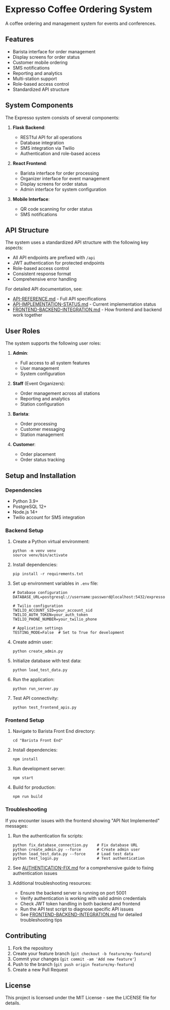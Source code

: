 # Expresso Coffee Ordering System

A coffee ordering and management system for events and conferences.

## Features

- Barista interface for order management
- Display screens for order status
- Customer mobile ordering
- SMS notifications
- Reporting and analytics
- Multi-station support
- Role-based access control
- Standardized API structure

## System Components

The Expresso system consists of several components:

1. **Flask Backend**:
   - RESTful API for all operations
   - Database integration
   - SMS integration via Twilio
   - Authentication and role-based access

2. **React Frontend**:
   - Barista interface for order processing
   - Organizer interface for event management
   - Display screens for order status
   - Admin interface for system configuration

3. **Mobile Interface**:
   - QR code scanning for order status
   - SMS notifications

## API Structure

The system uses a standardized API structure with the following key aspects:

- All API endpoints are prefixed with `/api`
- JWT authentication for protected endpoints
- Role-based access control
- Consistent response format
- Comprehensive error handling

For detailed API documentation, see:
- [API-REFERENCE.md](API-REFERENCE.md) - Full API specifications
- [API-IMPLEMENTATION-STATUS.md](API-IMPLEMENTATION-STATUS.md) - Current implementation status
- [FRONTEND-BACKEND-INTEGRATION.md](FRONTEND-BACKEND-INTEGRATION.md) - How frontend and backend work together

## User Roles

The system supports the following user roles:

1. **Admin**:
   - Full access to all system features
   - User management
   - System configuration

2. **Staff** (Event Organizers):
   - Order management across all stations
   - Reporting and analytics
   - Station configuration

3. **Barista**:
   - Order processing
   - Customer messaging
   - Station management

4. **Customer**:
   - Order placement
   - Order status tracking

## Setup and Installation

### Dependencies

- Python 3.9+
- PostgreSQL 12+
- Node.js 14+
- Twilio account for SMS integration

### Backend Setup

1. Create a Python virtual environment:
   ```
   python -m venv venv
   source venv/bin/activate
   ```

2. Install dependencies:
   ```
   pip install -r requirements.txt
   ```

3. Set up environment variables in `.env` file:
   ```
   # Database configuration
   DATABASE_URL=postgresql://username:password@localhost:5432/expresso

   # Twilio configuration
   TWILIO_ACCOUNT_SID=your_account_sid
   TWILIO_AUTH_TOKEN=your_auth_token
   TWILIO_PHONE_NUMBER=your_twilio_phone

   # Application settings
   TESTING_MODE=False  # Set to True for development
   ```

4. Create admin user:
   ```
   python create_admin.py
   ```

5. Initialize database with test data:
   ```
   python load_test_data.py
   ```

6. Run the application:
   ```
   python run_server.py
   ```

7. Test API connectivity:
   ```
   python test_frontend_apis.py
   ```

### Frontend Setup

1. Navigate to Barista Front End directory:
   ```
   cd "Barista Front End"
   ```

2. Install dependencies:
   ```
   npm install
   ```

3. Run development server:
   ```
   npm start
   ```

4. Build for production:
   ```
   npm run build
   ```

### Troubleshooting

If you encounter issues with the frontend showing "API Not Implemented" messages:

1. Run the authentication fix scripts:
   ```
   python fix_database_connection.py    # Fix database URL
   python create_admin.py --force       # Create admin user
   python load_test_data.py --force     # Load test data
   python test_login.py                 # Test authentication
   ```

2. See [AUTHENTICATION-FIX.md](AUTHENTICATION-FIX.md) for a comprehensive guide to fixing authentication issues

3. Additional troubleshooting resources:
   - Ensure the backend server is running on port 5001
   - Verify authentication is working with valid admin credentials
   - Check JWT token handling in both backend and frontend 
   - Run the API test script to diagnose specific API issues
   - See [FRONTEND-BACKEND-INTEGRATION.md](FRONTEND-BACKEND-INTEGRATION.md) for detailed troubleshooting tips

## Contributing

1. Fork the repository
2. Create your feature branch (`git checkout -b feature/my-feature`)
3. Commit your changes (`git commit -am 'Add new feature'`)
4. Push to the branch (`git push origin feature/my-feature`)
5. Create a new Pull Request

## License

This project is licensed under the MIT License - see the LICENSE file for details.